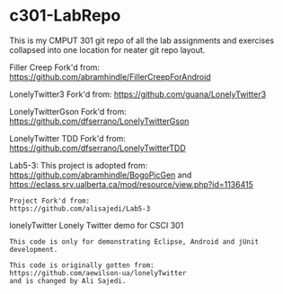 # c301-LabRepo
This is my CMPUT 301 git repo of all the lab assignments and exercises collapsed into one location for neater git repo layout.

Filler Creep Fork'd from:
https://github.com/abramhindle/FillerCreepForAndroid

LonelyTwitter3 Fork'd from:
https://github.com/guana/LonelyTwitter3

LonelyTwitterGson Fork'd from:
https://github.com/dfserrano/LonelyTwitterGson

LonelyTwitter TDD Fork'd from:
https://github.com/dfserrano/LonelyTwitterTDD

Lab5-3:
	This project is adopted from: 
	https://github.com/abramhindle/BogoPicGen and
	https://eclass.srv.ualberta.ca/mod/resource/view.php?id=1136415

	Project Fork'd from:
	https://github.com/alisajedi/Lab5-3

lonelyTwitter
	Lonely Twitter demo for CSCI 301

	This code is only for demonstrating Eclipse, Android and jUnit development.

	This code is originally gotten from:
	https://github.com/aewilson-ua/lonelyTwitter
	and is changed by Ali Sajedi.
